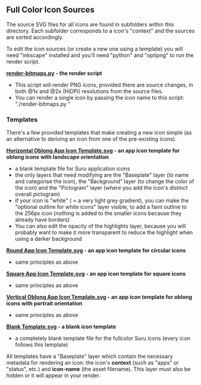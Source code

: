 ## Full Color Icon Sources

The source SVG files for all icons are found in subfolders within this directory. Each subfolder corresponds to a icon's "context" and the sources are sorted accordingly.

To edit the icon sources (or create a new one using a template) you will need "inkscape" installed and you'll need "python" and "optipng" to run the render script.

**[render-bitmaps.py](./render-bitmaps.py) - the render script**
 - This script will render PNG icons, provided there are source changes, in both @1x and @2x (HiDPi) resolutions from the source files.
 - You can render a single icon by passing the icon name to this script: "./render-bitmaps.py <icon-name>"

### Templates

There's a few provided templates that make creating a new icon simple (as an alternative to deriving an icon from one of the pre-existing icons).

**[Horizontal Oblong App Icon Template.svg](./Horizontal%20Oblong%20App%20Icon%20Template.svg) - an app icon template for oblong icons with landscape orientation**
 - a blank template file for Suru application icons 
 - the only layers that need modifying are the "Baseplate" layer (to name and categorise the icon), the "Background" layer (to change the color of the icon) and the "Pictogram" layer (where you add the icon's distinct overall pictogram)
 - if your icon is "white" ( = a very light grey gradient), you can make the "optional outline for white icons" layer visible, to add a faint outline to the 256px icon (nothing is added to the smaller icons because they already have borders)
 - You can also edit the opacity of the highlights layer, because you will probably want to make it more transparent to reduce the highlight when using a darker background

**[Round App Icon Template.svg](./Round%20App%20Icon%20Template.svg) - an app icon template for circular icons**
 - same principles as above

**[Square App Icon Template.svg](./Square%20App%20Icon%20Template.svg) - an app icon template for square icons**
 - same principles as above

**[Vertical Oblong App Icon Template.svg](./Vertical%20Oblong%20App%20Icon%20Template.svg) - an app icon template for oblong icons with portrait orientation**
 - same principles as above

**[Blank Template.svg](./Blank%20Template.svg) - a blank icon template**
 - a completely blank template file for the fullcolor Suru icons (every icon follows this template)

All templates have a "Baseplate" layer which contain the necessary metadata for rendering an icon: the icon's **context** (such as "apps" or "status", etc.) and **icon-name** (the asset filename). This layer must also be hidden or it will appear in your render.
